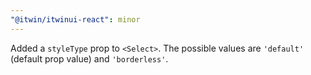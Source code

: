 ```yaml
---
"@itwin/itwinui-react": minor
---
```


Added a `styleType` prop to `<Select>`. The possible values are `'default'` (default prop value) and `'borderless'`.
